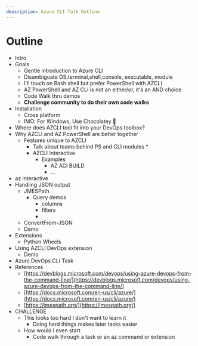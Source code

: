 ```yaml
---
description: Azure CLI Talk Outline
---
```


# Outline

* Intro
* Goals
  * Gentle introduction to Azure CLI
  * Disambiguate OS,terminal,shell,console, executable, module
  * I'll touch on Bash shell but prefer PowerShell with AZCLI
  * AZ PowerShell and AZ CLI is not an either/or, it's an AND choice
  * Code Walk thru demos
  * **Challenge community to do their own code walks**
* Installation
  * Cross platform
  * IMO: For Windows, Use Chocolatey 🤩 
* Where does AZCLI tool fit into your DevOps toolbox?
* Why AZCLI and AZ PowerShell are better together
  * Features unique to AZCLI
    * Talk about teams behind PS and CLI modules
      * 
    * AZCLI Interactive
      * Examples
        * AZ ACI BUILD
        * ...
* az interactive
* Handling JSON output
  * JMESPath
    * Query demos
      * columns
      * filters
      * 
  * ConvertFrom-JSON
  * Demo
* Extensions
  * Python Wheels
* Using AZCLI DevOps extension
  * Demo
* Azure DevOps CLI Task
* References
  * [https://devblogs.microsoft.com/devops/using-azure-devops-from-the-command-line/](https://devblogs.microsoft.com/devops/using-azure-devops-from-the-command-line/)
  * [https://docs.microsoft.com/en-us/cli/azure/](https://docs.microsoft.com/en-us/cli/azure/)
  * [https://jmespath.org/](https://jmespath.org/)
* CHALLENGE
  * This looks too hard I don't want to learn it
    * Doing hard things makes later tasks easier
  * How would I even start
    * Code walk through a task or an az command or extension

